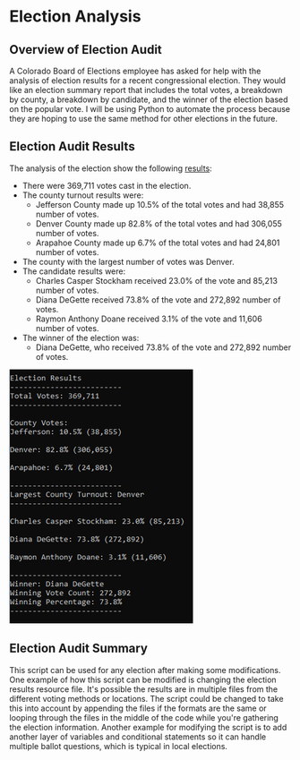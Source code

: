 # Election Analysis

## Overview of Election Audit

A Colorado Board of Elections employee has asked for help with the analysis of election results for a recent congressional election. They would like an election summary report that includes the total votes, a breakdown by county, a breakdown by candidate, and the winner of the election based on the popular vote. I will be using Python to automate the process because they are hoping to use the same method for other elections in the future. 

## Election Audit Results

The analysis of the election show the following [results](analysis/election_results.txt):

- There were 369,711 votes cast in the election.
- The county turnout results were:
  - Jefferson County made up 10.5% of the total votes and had 38,855 number of votes.
  - Denver County made up 82.8% of the total votes and had 306,055 number of votes.
  - Arapahoe County made up 6.7% of the total votes and had 24,801 number of votes.
- The county with the largest number of votes was Denver.
- The candidate results were:
  - Charles Casper Stockham received 23.0% of the vote and 85,213 number of votes.
  - Diana DeGette received 73.8% of the vote and 272,892 number of votes.
  - Raymon Anthony Doane received 3.1% of the vote and 11,606 number of votes.
- The winner of the election was:
  - Diana DeGette, who received 73.8% of the vote and 272,892 number of votes.

![Election_Results](analysis/Election_Results.PNG)

## Election Audit Summary

This script can be used for any election after making some modifications. One example of how this script can be modified is changing the election results resource file. It's possible the results are in multiple files from the different voting methods or locations. The script could be changed to take this into account by appending the files if the formats are the same or looping through the files in the middle of the code while you're gathering the election information. Another example for modifying the script is to add another layer of variables and conditional statements so it can handle multiple ballot questions, which is typical in local elections.  

